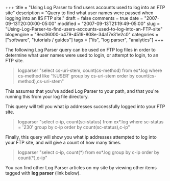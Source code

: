 +++
title = "Using Log Parser to find users accounts used to log into an FTP site"
description = "Query to find what user names were passed when logging into an IIS FTP site."
draft = false
comments = true
date = "2007-09-13T20:00:00-05:00"
modified = "2007-09-13T21:19:49-05:00"
slug = "Using-Log-Parser-to-find-users-accounts-used-to-log-into-an-FTP-site"
blogengine = "9ec06000-b479-4519-808e-34a17e31e2c0"
categories = ["software", "tutorials / guides"]
tags = ["iis", "log parser", "analytics"]
+++

<p>
The following Log Parser query can be used on FTP log files in order to determine what user names were used to login, or attempt to login, to an FTP site.
</p>
<blockquote>
	<p>
	logparser &quot;select cs-uri-stem, count(cs-method) from ex*.log where cs-method like &#39;%USER&#39; group by cs-uri-stem order by count(cs-method),cs-uri-stem&quot;&nbsp;
	</p>
</blockquote>
<p>
This assumes that you&#39;ve added Log Parser to your path, and that you&#39;re running this from your log file directory.
</p>
<p>
This query will tell you what ip addresses successfully logged into your FTP site.
</p>
<blockquote>
	<p>
	logparser &quot;select c-ip, count(sc-status) from ex*.log where sc-status = &#39;230&#39; group by c-ip order by count(sc-status),c-ip&quot;&nbsp;
	</p>
</blockquote>
<p>
Finally, this query will show you what ip addresses attempted to log into your FTP site, and will give a count of how many times.
</p>
<blockquote>
	<p>
	logparser &quot;select c-ip, count(*) from ex*.log group by c-ip order by count(*),c-ip&quot;&nbsp;
	</p>
</blockquote>
<p>
You can find other Log Parser articles on my site by viewing other items tagged with <strong>log parser</strong> (link below). 
</p>

